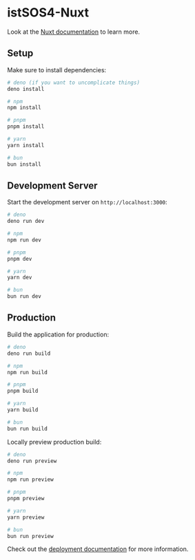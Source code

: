 
# istSOS4-Nuxt

Look at the [Nuxt documentation](https://nuxt.com/docs/getting-started/introduction) to learn more.

## Setup

Make sure to install dependencies:

```bash
# deno (if you want to uncomplicate things)
deno install

# npm
npm install

# pnpm
pnpm install

# yarn
yarn install

# bun
bun install
```

## Development Server

Start the development server on `http://localhost:3000`:

```bash
# deno
deno run dev

# npm
npm run dev

# pnpm
pnpm dev

# yarn
yarn dev

# bun
bun run dev
```

## Production

Build the application for production:

```bash
# deno
deno run build

# npm
npm run build

# pnpm
pnpm build

# yarn
yarn build

# bun
bun run build
```

Locally preview production build:

```bash
# deno
deno run preview

# npm
npm run preview

# pnpm
pnpm preview

# yarn
yarn preview

# bun
bun run preview
```

Check out the [deployment documentation](https://nuxt.com/docs/getting-started/deployment) for more information.
